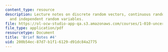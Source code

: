 ```yaml
---
content_type: resource
description: Lecture notes on discrete random vectors, continuous random vectors,
  and independent random variables.
file: https://ol-ocw-studio-app-qa.s3.amazonaws.com/courses/1-010-uncertainty-in-engineering-fall-2008/200b54ec87d7b1f16129d91dc84a2775_notes_04.pdf
file_type: application/pdf
resourcetype: Document
title: 'Brief Notes #4'
uid: 200b54ec-87d7-b1f1-6129-d91dc84a2775
---
```

